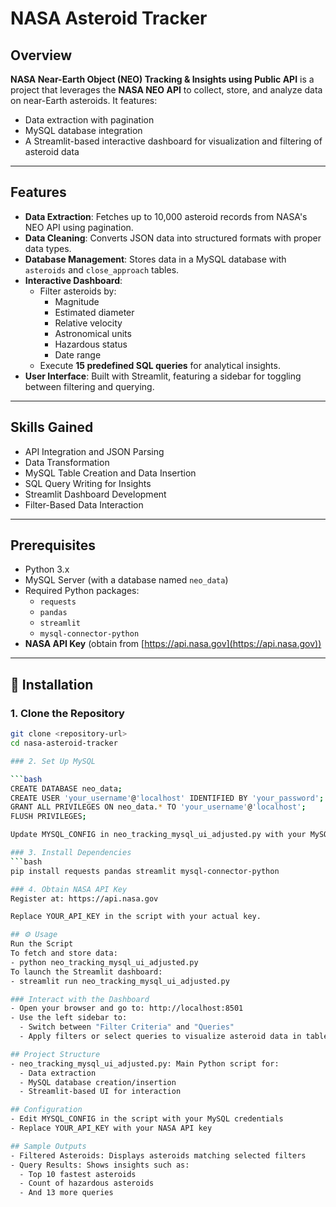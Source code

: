 # NASA Asteroid Tracker

## Overview

**NASA Near-Earth Object (NEO) Tracking & Insights using Public API** is a project that leverages the **NASA NEO API** to collect, store, and analyze data on near-Earth asteroids. It features:

- Data extraction with pagination
- MySQL database integration
- A Streamlit-based interactive dashboard for visualization and filtering of asteroid data

---

## Features

- **Data Extraction**: Fetches up to 10,000 asteroid records from NASA's NEO API using pagination.
- **Data Cleaning**: Converts JSON data into structured formats with proper data types.
- **Database Management**: Stores data in a MySQL database with `asteroids` and `close_approach` tables.
- **Interactive Dashboard**:
  - Filter asteroids by:
    - Magnitude
    - Estimated diameter
    - Relative velocity
    - Astronomical units
    - Hazardous status
    - Date range
  - Execute **15 predefined SQL queries** for analytical insights.
- **User Interface**: Built with Streamlit, featuring a sidebar for toggling between filtering and querying.

---

## Skills Gained

- API Integration and JSON Parsing  
- Data Transformation  
- MySQL Table Creation and Data Insertion  
- SQL Query Writing for Insights  
- Streamlit Dashboard Development  
- Filter-Based Data Interaction  

---

## Prerequisites

- Python 3.x  
- MySQL Server (with a database named `neo_data`)  
- Required Python packages:
  - `requests`
  - `pandas`
  - `streamlit`
  - `mysql-connector-python`
- **NASA API Key** (obtain from [https://api.nasa.gov](https://api.nasa.gov))

---

## 🚀 Installation

### 1. Clone the Repository

```bash
git clone <repository-url>
cd nasa-asteroid-tracker

### 2. Set Up MySQL

```bash
CREATE DATABASE neo_data;
CREATE USER 'your_username'@'localhost' IDENTIFIED BY 'your_password';
GRANT ALL PRIVILEGES ON neo_data.* TO 'your_username'@'localhost';
FLUSH PRIVILEGES;

Update MYSQL_CONFIG in neo_tracking_mysql_ui_adjusted.py with your MySQL host, username, password, and database.

### 3. Install Dependencies
```bash
pip install requests pandas streamlit mysql-connector-python

### 4. Obtain NASA API Key
Register at: https://api.nasa.gov

Replace YOUR_API_KEY in the script with your actual key.

## ⚙️ Usage
Run the Script
To fetch and store data:
- python neo_tracking_mysql_ui_adjusted.py
To launch the Streamlit dashboard:
- streamlit run neo_tracking_mysql_ui_adjusted.py

### Interact with the Dashboard
- Open your browser and go to: http://localhost:8501
- Use the left sidebar to:
  - Switch between "Filter Criteria" and "Queries"
  - Apply filters or select queries to visualize asteroid data in tables

## Project Structure
- neo_tracking_mysql_ui_adjusted.py: Main Python script for:
  - Data extraction
  - MySQL database creation/insertion
  - Streamlit-based UI for interaction

## Configuration
- Edit MYSQL_CONFIG in the script with your MySQL credentials
- Replace YOUR_API_KEY with your NASA API key

## Sample Outputs
- Filtered Asteroids: Displays asteroids matching selected filters
- Query Results: Shows insights such as:
  - Top 10 fastest asteroids
  - Count of hazardous asteroids
  - And 13 more queries
